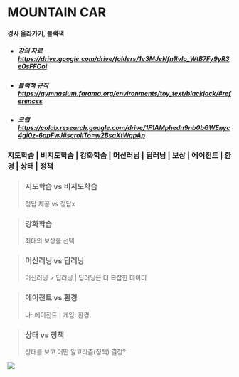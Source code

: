 # MOUNTAIN CAR

#### 경사 올라가기, 블랙잭

* ##### 강의 자료 https://drive.google.com/drive/folders/1v3MJeNfn1lvlo_WtB7Fy9yR3e0sFFOoi
* ##### 블랙잭 규칙 https://gymnasium.farama.org/environments/toy_text/blackjack/#references
* ##### 코랩 https://colab.research.google.com/drive/1F1AMphedn9nb0bGWEnyc4gi0z-6apFwJ#scrollTo=w2BsaXtWqpAp

### 지도학습 | 비지도학습 | 강화학습 | 머신러닝 | 딥러닝 | 보상 | 에이전트 | 환경 | 상태 | 정책

> ### 지도학습 vs 비지도학습
> 정답 제공 vs 정답x

> ### 강화학습
> 최대의 보상을 선택

> ### 머신러닝 vs 딥러닝
> 머신러닝 \> 딥러닝 | 딥러닝은 더 복잡한 데이터

> ### 에이전트 vs 환경
> 나: 에이전트 | 게임: 환경

> ### 상태 vs 정책
> 상태를 보고 어떤 알고리즘(정책) 결정?

<img src = "https://s3-ap-northeast-2.amazonaws.com/opentutorials-user-file/module/4916/12365.jpeg">
